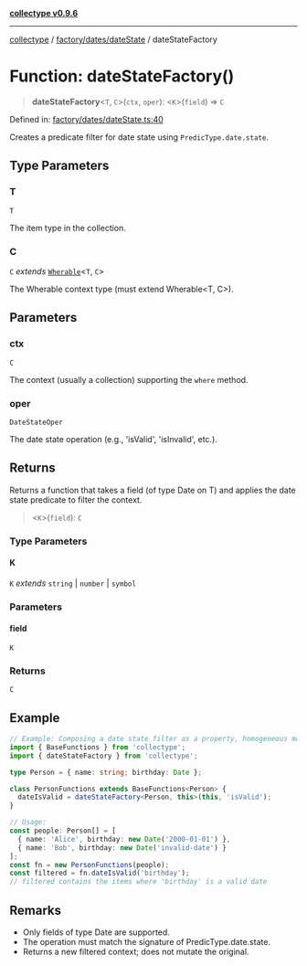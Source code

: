 [**collectype v0.9.6**](../../../../README.md)

***

[collectype](../../../../modules.md) / [factory/dates/dateState](../README.md) / dateStateFactory

# Function: dateStateFactory()

> **dateStateFactory**\<`T`, `C`\>(`ctx`, `oper`): \<`K`\>(`field`) => `C`

Defined in: [factory/dates/dateState.ts:40](https://github.com/maduhaime/collectype/blob/ba52424b164c706fb5e7ecc5581685b53a2ac88d/src/factory/dates/dateState.ts#L40)

Creates a predicate filter for date state using `PredicType.date.state`.

## Type Parameters

### T

`T`

The item type in the collection.

### C

`C` *extends* [`Wherable`](../../../../types/utility/type-aliases/Wherable.md)\<`T`, `C`\>

The Wherable context type (must extend Wherable<T, C>).

## Parameters

### ctx

`C`

The context (usually a collection) supporting the `where` method.

### oper

`DateStateOper`

The date state operation (e.g., 'isValid', 'isInvalid', etc.).

## Returns

Returns a function that takes a field (of type Date on T) and applies the date state predicate to filter the context.

> \<`K`\>(`field`): `C`

### Type Parameters

#### K

`K` *extends* `string` \| `number` \| `symbol`

### Parameters

#### field

`K`

### Returns

`C`

## Example

```ts
// Example: Composing a date state filter as a property, homogeneous model
import { BaseFunctions } from 'collectype';
import { dateStateFactory } from 'collectype';

type Person = { name: string; birthday: Date };

class PersonFunctions extends BaseFunctions<Person> {
  dateIsValid = dateStateFactory<Person, this>(this, 'isValid');
}

// Usage:
const people: Person[] = [
  { name: 'Alice', birthday: new Date('2000-01-01') },
  { name: 'Bob', birthday: new Date('invalid-date') }
];
const fn = new PersonFunctions(people);
const filtered = fn.dateIsValid('birthday');
// filtered contains the items where 'birthday' is a valid date
```

## Remarks

- Only fields of type Date are supported.
- The operation must match the signature of PredicType.date.state.
- Returns a new filtered context; does not mutate the original.
